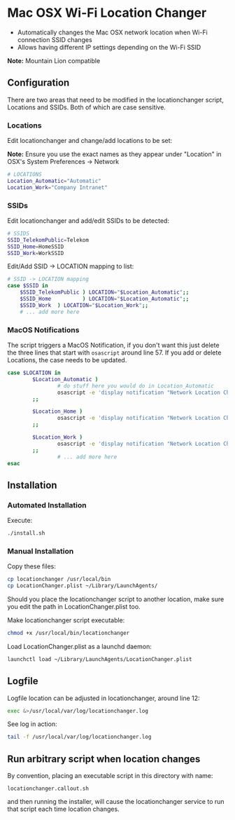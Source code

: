 # Mac OSX Wi-Fi Location Changer

* Automatically changes the Mac OSX network location when Wi-Fi connection SSID changes
* Allows having different IP settings depending on the Wi-Fi SSID

**Note:** Mountain Lion compatible

## Configuration
There are two areas that need to be modified in the locationchanger script, Locations and SSIDs. Both of which are case sensitive. 

### Locations
Edit locationchanger and change/add locations to be set:

**Note:** Ensure you use the exact names as they appear under "Location" in OSX's System Preferences -> Network

```bash
# LOCATIONS 
Location_Automatic="Automatic"
Location_Work="Company Intranet"
```

### SSIDs
Edit locationchanger and add/edit SSIDs to be detected:

```bash
# SSIDS
SSID_TelekomPublic=Telekom
SSID_Home=HomeSSID
SSID_Work=WorkSSID
```

Edit/Add SSID -> LOCATION mapping to list:

```bash
# SSID -> LOCATION mapping
case $SSID in
	$SSID_TelekomPublic ) LOCATION="$Location_Automatic";;
	$SSID_Home          ) LOCATION="$Location_Automatic";;
	$SSID_Work  ) LOCATION="$Location_Work";;
	# ... add more here
```

### MacOS Notifications
The script triggers a MacOS Notification, if you don't want this just delete the three lines that start with `osascript` around line 57. If you add or delete Locations, the case needs to be updated.

```bash
case $LOCATION in
        $Location_Automatic )
                # do stuff here you would do in Location_Automatic
                osascript -e 'display notification "Network Location Changed to Automatic" with title "Network Location Changed"'
        ;;

        $Location_Home )
                osascript -e 'display notification "Network Location Changed to Home" with title "Network Location Changed"'
        ;;

        $Location_Work )
                osascript -e 'display notification "Network Location Changed to Work" with title "Network Location Changed"'
        ;;
				# ... add more here
esac
```

## Installation

### Automated Installation

Execute:
```bash
./install.sh
```

### Manual Installation

Copy these files:
```bash
cp locationchanger /usr/local/bin
cp LocationChanger.plist ~/Library/LaunchAgents/
```
Should you place the locationchanger script to another location, make sure you edit the path in LocationChanger.plist too.

Make locationchanger script executable:
```bash
chmod +x /usr/local/bin/locationchanger
```
Load LocationChanger.plist as a launchd daemon:
```bash
launchctl load ~/Library/LaunchAgents/LocationChanger.plist
```
## Logfile

Logfile location can be adjusted in locationchanger, around line 12:
```bash
exec &>/usr/local/var/log/locationchanger.log
```
See log in action:
```bash
tail -f /usr/local/var/log/locationchanger.log
```

## Run arbitrary script when location changes

By convention, placing an executable script in this directory with name:

`locationchanger.callout.sh`

and then running the installer, will cause the locationchanger service to run that script each time location changes.

